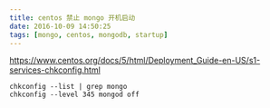 ```yaml
---
title: centos 禁止 mongo 开机启动
date: 2016-10-09 14:50:25
tags: [mongo, centos, mongodb, startup]
---
```


<https://www.centos.org/docs/5/html/Deployment_Guide-en-US/s1-services-chkconfig.html>

<!--more-->


```
chkconfig --list | grep mongo
chkconfig --level 345 mongod off
```
